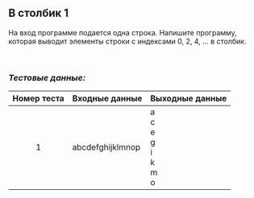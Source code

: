 ## В столбик 1

На вход программе подается одна строка. Напишите программу, которая выводит элементы строки с индексами 0, 2, 4, ... в столбик.

<br>

### *Тестовые данные:*

| Номер теста | Входные данные   | Выходные данные                      |
|:-----------:|------------------|--------------------------------------|
|      1      | abcdefghijklmnop | a<br>c<br>e<br>g<br>i<br>k<br>m<br>o |